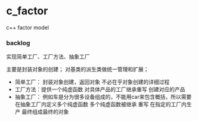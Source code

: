# c_factor
c++ factor model

### backlog
实现简单工厂、工厂方法、抽象工厂

主要是封装对象的创建；
对基类的派生类做统一管理和扩展；

- 简单工厂： 封装对象创建，返回对象 不必在乎对象创建的详细过程
- 工厂方法：提供一个纯虚函数 对具体产品的工厂继承重写 创建对应的产品
- 抽象工厂： 例如车是分为很多设备组成的，不能用car来包含概括，所以需要在抽象工厂内定义多个纯虚函数 多个纯虚函数被继承 重写 在指定的工厂内生产 最终组成最终的对象

